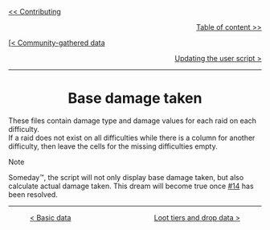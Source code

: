 <div align="left">
  
  [<< Contributing](/CONTRIBUTING.md)
  
</div>

<div align="right">
  
  [Table of content >>](table-of-content.md)
  
</div>

<div align="left">
  
  [[< Community-gathered data](community-gathered-data.md)
  
</div>

<div align="right">

  [Updating the user script >](updating-user-script.md)
  
</div>

<hr>

<div align="center">

# Base damage taken

</div>

These files contain damage type and damage values for each raid on each difficulty. <br>
If a raid does not exist on all difficulties while there is a column for another difficulty, then leave the cells for the missing difficulties empty.

> [!Note]
> Someday™️, the script will not only display base damage taken, but also calculate actual damage taken.
> This dream will become true once <a href="https://github.com/Matrix4348/Dragons-of-the-Void---Raid-Loot-Tiers/issues/14">#14</a> has been resolved.

<hr>

<div align="center">
  
  [< Basic data](basic-data-folder.md) $~~~~~~~~~~~~~~~~~~~~~~~~~~~~~~~~~~~~~~~~$ [Loot tiers and drop data >](loot-tiers-folder.md)
  
</div>
